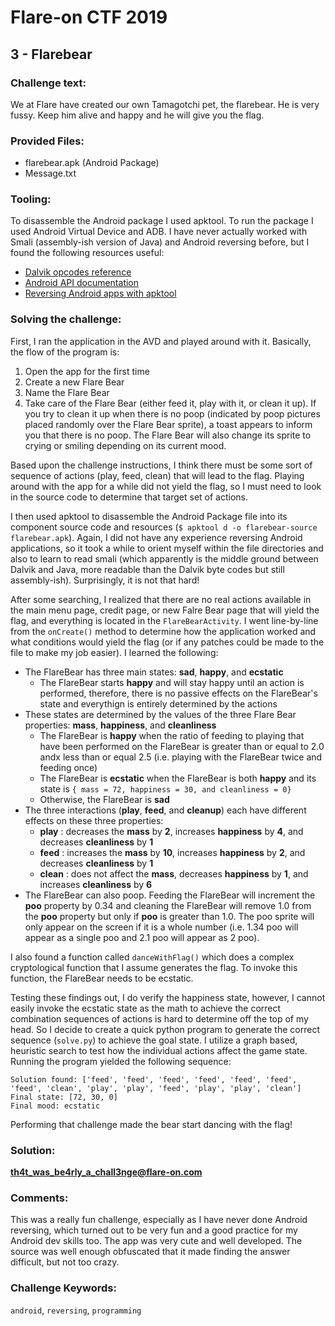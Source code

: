 # Flare-on CTF 2019

## 3 - Flarebear

### Challenge text:

We at Flare have created our own Tamagotchi pet, the flarebear. He is very fussy. Keep him alive and happy and he will give you the flag.

### Provided Files:

- flarebear.apk (Android Package)
- Message.txt

### Tooling:

To disassemble the Android package I used apktool. To run the package I used Android Virtual Device and ADB. I have never actually worked with Smali (assembly-ish version of Java) and Android reversing before, but I found the following resources useful:

- [Dalvik opcodes reference](http://pallergabor.uw.hu/androidblog/dalvik_opcodes.html)
- [Android API documentation](https://developer.android.com/reference/android)
- [Reversing Android apps with apktool](https://ibotpeaches.github.io/Apktool/documentation/)

### Solving the challenge:

First, I ran the application in the AVD and played around with it. Basically, the flow of the program is:

1. Open the app for the first time
2. Create a new Flare Bear
3. Name the Flare Bear
4. Take care of the Flare Bear (either feed it, play with it, or clean it up). If you try to clean it up when there is no poop (indicated by poop pictures placed randomly over the Flare Bear sprite), a toast appears to inform you that there is no poop. The Flare Bear will also change its sprite to crying or smiling depending on its current mood.

Based upon the challenge instructions, I think there must be some sort of sequence of actions (play, feed, clean) that will lead to the flag. Playing around with the app for a while did not yield the flag, so I must need to look in the source code to determine that target set of actions. 

I then used apktool to disassemble the Android Package file into its component source code and resources (`$ apktool d -o flarebear-source flarebear.apk`). Again, I did not have any experience reversing Android applications, so it took a while to orient myself within the file directories and also to learn to read smali (which apparently is the middle ground between Dalvik and Java, more readable than the Dalvik byte codes but still assembly-ish). Surprisingly, it is not that hard! 

After some searching, I realized that there are no real actions available in the main menu page, credit page, or new Falre Bear page that will yield the flag, and everything is located in the `FlareBearActivity`. I went line-by-line from the `onCreate()` method to determine how the application worked and what conditions would yield the flag (or if any patches could be made to the file to make my job easier). I learned the following:

- The FlareBear has three main states: **sad**, **happy**, and **ecstatic**
    * The FlareBear starts **happy** and will stay happy until an action is performed, therefore, there is no passive effects on the FlareBear's state and everythign is entirely determined by the actions
- These states are determined by the values of the three Flare Bear properties: **mass**, **happiness**, and **cleanliness**
    * The FlareBear is **happy** when the ratio of feeding to playing that have been performed on the FlareBear is greater than or equal to 2.0 andx less than or equal 2.5 (i.e. playing with the FlareBear twice and feeding once)
    * The FlareBear is **ecstatic** when the FlareBear is both **happy** and its state is `{ mass = 72, happiness = 30, and cleanliness = 0}`
    * Otherwise, the FlareBear is **sad**
- The three interactions (**play**, **feed**, and **cleanup**) each have different effects on these three properties:
    * **play** : decreases the **mass** by **2**, increases **happiness** by **4**, and decreases **cleanliness** by **1**
    * **feed** : increases the **mass** by **10**, increases **happiness** by **2**, and decreases **cleanliness** by **1**
    * **clean** : does not affect the **mass**, decreases **happiness** by **1**, and increases **cleanliness** by **6**
- The FlareBear can also poop. Feeding the FlareBear will increment the **poo** property by 0.34 and cleaning the FlareBear will remove 1.0 from the **poo** property but only if **poo** is greater than 1.0. The poo sprite will only appear on the screen if it is a whole number (i.e. 1.34 poo will appear as a single poo and 2.1 poo will appear as 2 poo).

I also found a function called `danceWithFlag()` which does a complex cryptological function that I assume generates the flag. To invoke this function, the FlareBear needs to be ecstatic.

Testing these findings out, I do verify the happiness state, however, I cannot easily invoke the ecstatic state as the math to achieve the correct combination sequences of actions is hard to determine off the top of my head. So I decide to create a quick python program to generate the correct sequence (`solve.py`) to achieve the goal state. I utilize a graph based, heuristic search to test how the individual actions affect the game state. Running the program yielded the following sequence:

```
Solution found: ['feed', 'feed', 'feed', 'feed', 'feed', 'feed', 'feed', 'clean', 'play', 'play', 'feed', 'play', 'play', 'clean']
Final state: [72, 30, 0]
Final mood: ecstatic
```

Performing that challenge made the bear start dancing with the flag!

### Solution:

**th4t_was_be4rly_a_chall3nge@flare-on.com**

### Comments:

This was a really fun challenge, especially as I have never done Android reversing, which turned out to be very fun and a good practice for my Android dev skills too. The app was very cute and well developed. The source was well enough obfuscated that it made finding the answer difficult, but not too crazy.

### Challenge Keywords:

`android`, `reversing`, `programming`